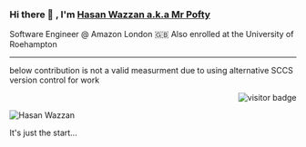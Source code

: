 ### Hi there 👋 , I'm [Hasan Wazzan a.k.a Mr Pofty](https://www.github.com/MrPofty)
Software Engineer @ Amazon London 🇬🇧 
Also enrolled at the University of Roehampton
***
below contribution is not a valid measurment due to using alternative SCCS version control for work

<p  align="right"><img src="https://visitor-badge.laobi.icu/badge?page_id=MrPofty" alt="visitor badge"/></p>



![Hasan Wazzan](personal-photo.png)


It's just the start...
